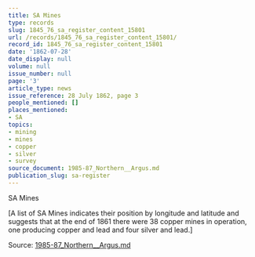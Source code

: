 ```yaml
---
title: SA Mines
type: records
slug: 1845_76_sa_register_content_15801
url: /records/1845_76_sa_register_content_15801/
record_id: 1845_76_sa_register_content_15801
date: '1862-07-28'
date_display: null
volume: null
issue_number: null
page: '3'
article_type: news
issue_reference: 28 July 1862, page 3
people_mentioned: []
places_mentioned:
- SA
topics:
- mining
- mines
- copper
- silver
- survey
source_document: 1985-87_Northern__Argus.md
publication_slug: sa-register
---
```


SA Mines

[A list of SA Mines indicates their position by longitude and latitude and suggests that at the end of 1861 there were 38 copper mines in operation, one producing copper and lead and four silver and lead.]

Source: [1985-87_Northern__Argus.md](/downloads/markdown/1985-87_Northern__Argus.md)
